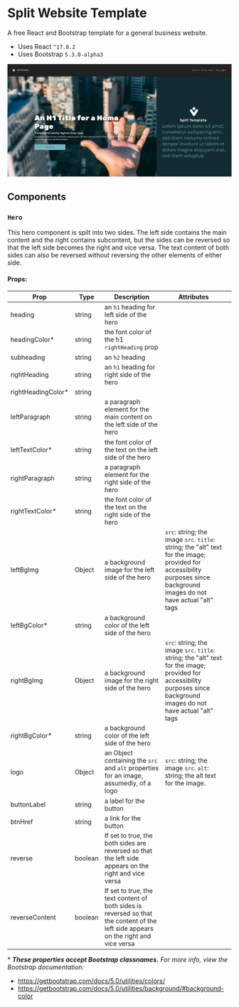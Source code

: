 # Split Website Template
 
 A free React and Bootstrap template for a general business website.
    
- Uses React `^17.0.2`
- Uses Bootstrap `5.3.0-alpha3`

![Alt text](image.png)

## Components

### `Hero`

This hero component is spilt into two sides. The left side contains the main content and the right contains subcontent, but the sides can be reversed so that the left side becomes the right and vice versa. The text content of both sides can also be reversed without reversing the other elements of either side.

#### Props:

| Prop               | Type    | Description                                                                                                                         | Attributes                                                                                                                                                                     |   |
|--------------------|---------|-------------------------------------------------------------------------------------------------------------------------------------|--------------------------------------------------------------------------------------------------------------------------------------------------------------------------------|---|
| heading            | string  | an `h1` heading for left side of the hero                                                                                           |                                                                                                                                                                                |   |
| headingColor*      | string  | the font color of the h1 `rightHeading` prop                                                                                        |                                                                                                                                                                                |   |
| subheading         | string  | an `h2` heading                                                                                                                     |                                                                                                                                                                                |   |
| rightHeading       | string  | an `h1` heading for right side of the hero                                                                                          |                                                                                                                                                                                |   |
| rightHeadingColor* | string  |                                                                                                                                     |                                                                                                                                                                                |   |
| leftParagraph      | string  | a paragraph element for the main content on the left side of the hero                                                               |                                                                                                                                                                                |   |
| leftTextColor*     | string  | the font color of the text on the left side of the hero                                                                             |                                                                                                                                                                                |   |
| rightParagraph     | string  | a paragraph element for the right side of the hero                                                                                  |                                                                                                                                                                                |   |
| rightTextColor*    | string  | the font color of the text on the right side of the hero                                                                            |                                                                                                                                                                                |   |
| leftBgImg          | Object  | a background image for the left side of the hero                                                                                    | `src`: string; the image `src`.  `title`: string; the "alt" text for the image; provided for accessibility purposes since background images do not have actual "alt" tags |   |
| leftBgColor*       | string  | a background color of the left side of the hero                                                                                     |                                                                                                                                                                                |   |
| rightBgImg         | Object  | a background image for the right side of the hero                                                                                   | `src`: string; the image `src`.    `title`: string; the "alt" text for the image; provided for accessibility purposes since background images do not have actual "alt" tags |   |
| rightBgColor*      | string  | a background color of the left side of the hero                                                                                     |                                                                                                                                                                                |   |
| logo               | Object  | an Object containing the `src` and `alt` properties for an image, assumedly, of a logo                                             | `src`: string; the image `src`. `alt`: string; the alt text for the image.                                                                                                      |   |
| buttonLabel        | string  | a label for the button                                                                                                              |                                                                                                                                                                                |   |
| btnHref            | string  | a link for the button                                                                                                               |                                                                                                                                                                                |   |
| reverse            | boolean | If set to true, the both sides are reversed so that the left side appears on the right and vice versa                               |                                                                                                                                                                                |   |
| reverseContent     | boolean | If set to true, the text content of both sides is reversed so that the content of the left side appears on the right and vice versa |                                                                                                                                                                                |   |

\* ***These properties accept Bootstrap classnames.** For more info, view the Bootstrap documentation:*
- https://getbootstrap.com/docs/5.0/utilities/colors/
- https://getbootstrap.com/docs/5.0/utilities/background/#background-color